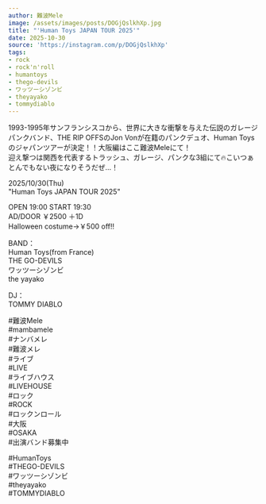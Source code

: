```yaml
---
author: 難波Mele
image: /assets/images/posts/DOGjQslkhXp.jpg
title: "'Human Toys JAPAN TOUR 2025'"
date: 2025-10-30
source: 'https://instagram.com/p/DOGjQslkhXp'
tags:
- rock
- rock'n'roll
- humantoys
- thego-devils
- ワッツーシゾンビ
- theyayako
- tommydiablo
---
```

1993-1995年サンフランシスコから、世界に大きな衝撃を与えた伝説のガレージパンクバンド、THE RIP OFFSのJon Vonが在籍のパンクデュオ、Human Toysのジャパンツアーが決定！！大阪編はここ難波Meleにて！<br>
迎え撃つは関西を代表するトラッシュ、ガレージ、パンクな3組にて🔥こいつぁとんでもない夜になりそうだぜ…！

2025/10/30(Thu)<br>
"Human Toys JAPAN TOUR 2025"

OPEN 19:00 START 19:30<br>
AD/DOOR ￥2500 ＋1D<br>
Halloween costume→￥500 off!!

BAND：<br>
Human Toys(from France)<br>
THE GO-DEVILS<br>
ワッツーシゾンビ<br>
the yayako

DJ：<br>
TOMMY DIABLO

#難波Mele<br>
#mambamele<br>
#ナンバメレ<br>
#難波メレ<br>
#ライブ<br>
#LIVE<br>
#ライブハウス<br>
#LIVEHOUSE<br>
#ロック<br>
#ROCK<br>
#ロックンロール<br>
#大阪<br>
#OSAKA<br>
#出演バンド募集中

#HumanToys<br>
#THEGO-DEVILS<br>
#ワッツーシゾンビ<br>
#theyayako<br>
#TOMMYDIABLO